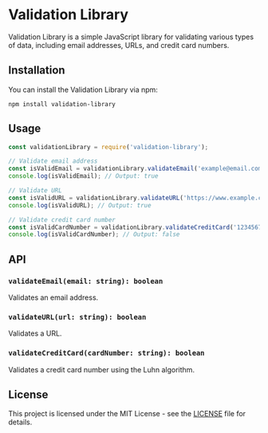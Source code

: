 # Validation Library

Validation Library is a simple JavaScript library for validating various types of data, including email addresses, URLs, and credit card numbers.

## Installation

You can install the Validation Library via npm:

```
npm install validation-library
```

## Usage

```javascript
const validationLibrary = require('validation-library');

// Validate email address
const isValidEmail = validationLibrary.validateEmail('example@email.com');
console.log(isValidEmail); // Output: true

// Validate URL
const isValidURL = validationLibrary.validateURL('https://www.example.com');
console.log(isValidURL); // Output: true

// Validate credit card number
const isValidCardNumber = validationLibrary.validateCreditCard('1234567890123456');
console.log(isValidCardNumber); // Output: false
```

## API

### `validateEmail(email: string): boolean`

Validates an email address.

### `validateURL(url: string): boolean`

Validates a URL.

### `validateCreditCard(cardNumber: string): boolean`

Validates a credit card number using the Luhn algorithm.

## License

This project is licensed under the MIT License - see the [LICENSE](LICENSE) file for details.
